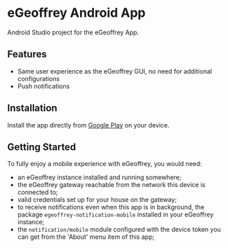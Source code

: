 # eGeoffrey Android App

Android Studio project for the eGeoffrey App.

## Features

- Same user experience as the eGeoffrey GUI, no need for additional configurations
- Push notifications

## Installation

Install the app directly from [Google Play](https://play.google.com/store/apps/details?id=com.egeoffrey.app) on your device.

## Getting Started

To fully enjoy a mobile experience with eGeoffrey, you would need:

- an eGeoffrey instance installed and running somewhere;
- the eGeoffrey gateway reachable from the network this device is connected to;
- valid credentials set up for your house on the gateway;
- to receive notifications even when this app is in background, the package `egeoffrey-notification-mobile` installed in your eGeoffrey instance;
- the `notification/mobile` module configured with the device token you can get from the 'About' menu item of this app;
